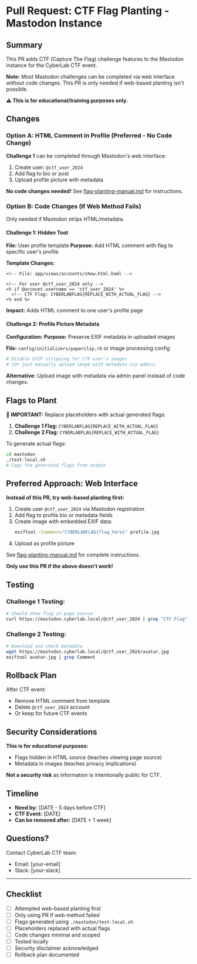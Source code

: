 # Pull Request: CTF Flag Planting - Mastodon Instance

## Summary

This PR adds CTF (Capture The Flag) challenge features to the Mastodon instance for the CyberLab CTF event.

**Note:** Most Mastodon challenges can be completed via web interface without code changes. This PR is only needed if web-based planting isn't possible.

**⚠️ This is for educational/training purposes only.**

## Changes

### Option A: HTML Comment in Profile (Preferred - No Code Change)

**Challenge 1** can be completed through Mastodon's web interface:
1. Create user: `@ctf_user_2024`
2. Add flag to bio or post
3. Upload profile picture with metadata

**No code changes needed!** See [flag-planting-manual.md](flag-planting-manual.md) for instructions.

### Option B: Code Changes (If Web Method Fails)

Only needed if Mastodon strips HTML/metadata.

#### Challenge 1: Hidden Toot

**File:** User profile template
**Purpose:** Add HTML comment with flag to specific user's profile

**Template Changes:**
```erb
<!-- File: app/views/accounts/show.html.haml -->

<!-- For user @ctf_user_2024 only -->
<% if @account.username == 'ctf_user_2024' %>
  <!-- CTF Flag: CYBERLABFLAG{REPLACE_WITH_ACTUAL_FLAG} -->
<% end %>
```

**Impact:** Adds HTML comment to one user's profile page

#### Challenge 2: Profile Picture Metadata

**Configuration:**
**Purpose:** Preserve EXIF metadata in uploaded images

**File:** `config/initializers/paperclip.rb` or image processing config

```ruby
# Disable EXIF stripping for CTF user's images
# (Or just manually upload image with metadata via admin)
```

**Alternative:** Upload image with metadata via admin panel instead of code changes.

## Flags to Plant

**🔐 IMPORTANT:** Replace placeholders with actual generated flags:

1. **Challenge 1 Flag:** `CYBERLABFLAG{REPLACE_WITH_ACTUAL_FLAG}`
2. **Challenge 2 Flag:** `CYBERLABFLAG{REPLACE_WITH_ACTUAL_FLAG}`

To generate actual flags:
```bash
cd mastodon
./test-local.sh
# Copy the generated flags from output
```

## Preferred Approach: Web Interface

**Instead of this PR, try web-based planting first:**

1. Create user `@ctf_user_2024` via Mastodon registration
2. Add flag to profile bio or metadata fields
3. Create image with embedded EXIF data:
   ```bash
   exiftool -Comment="CYBERLABFLAG{flag_here}" profile.jpg
   ```
4. Upload as profile picture

See [flag-planting-manual.md](flag-planting-manual.md) for complete instructions.

**Only use this PR if the above doesn't work!**

## Testing

### Challenge 1 Testing:
```bash
# Should show flag in page source
curl https://mastodon.cyberlab.local/@ctf_user_2024 | grep "CTF Flag"
```

### Challenge 2 Testing:
```bash
# Download and check metadata
wget https://mastodon.cyberlab.local/@ctf_user_2024/avatar.jpg
exiftool avatar.jpg | grep Comment
```

## Rollback Plan

After CTF event:
- Remove HTML comment from template
- Delete `@ctf_user_2024` account
- Or keep for future CTF events

## Security Considerations

**This is for educational purposes:**
- Flags hidden in HTML source (teaches viewing page source)
- Metadata in images (teaches privacy implications)

**Not a security risk** as information is intentionally public for CTF.

## Timeline

- **Need by:** [DATE - 5 days before CTF]
- **CTF Event:** [DATE]
- **Can be removed after:** [DATE + 1 week]

## Questions?

Contact CyberLab CTF team:
- Email: [your-email]
- Slack: [your-slack]

---

## Checklist

- [ ] Attempted web-based planting first
- [ ] Only using PR if web method failed
- [ ] Flags generated using `./mastodon/test-local.sh`
- [ ] Placeholders replaced with actual flags
- [ ] Code changes minimal and scoped
- [ ] Tested locally
- [ ] Security disclaimer acknowledged
- [ ] Rollback plan documented
